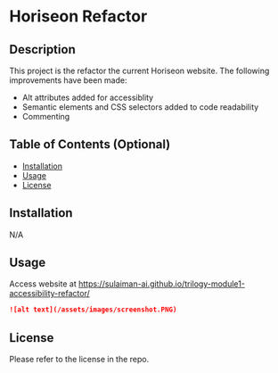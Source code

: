 # Horiseon Refactor

## Description 

This project is the refactor the current Horiseon website. The following improvements have been made:
- Alt attributes added for accessiblity
- Semantic elements and CSS selectors added to code readability
- Commenting

## Table of Contents (Optional)

* [Installation](#installation)
* [Usage](#usage)
* [License](#license)


## Installation

N/A

## Usage 

Access website at https://sulaiman-ai.github.io/trilogy-module1-accessibility-refactor/

```md
![alt text](/assets/images/screenshot.PNG)
```

## License

Please refer to the license in the repo.
